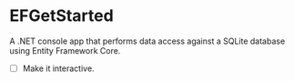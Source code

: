 # EFGetStarted
A .NET console app that performs data access against a SQLite database using Entity Framework Core.

- [ ] Make it interactive.